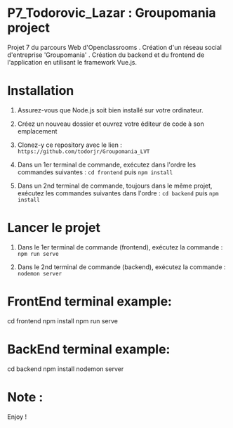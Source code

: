 # P7_Todorovic_Lazar : Groupomania project

Projet 7 du parcours Web d'Openclassrooms .
Création d'un réseau social d'entreprise 'Groupomania' .
Création du backend et du frontend de l'application en utilisant le framework Vue.js.

# Installation

1. Assurez-vous que Node.js soit bien installé sur votre ordinateur.

2. Créez un nouveau dossier et ouvrez votre éditeur de code à son emplacement

3. Clonez-y ce repository avec le lien :
   `https://github.com/todorjr/Groupomania_LVT`

4. Dans un 1er terminal de commande, exécutez dans l'ordre les commandes suivantes : `cd frontend` puis `npm install`

5. Dans un 2nd terminal de commande, toujours dans le même projet, exécutez les commandes suivantes dans l'ordre : `cd backend` puis `npm install`

# Lancer le projet

1. Dans le 1er terminal de commande (frontend), exécutez la commande : `npm run serve`

2. Dans le 2nd terminal de commande (backend), exécutez la commande : `nodemon server`

# FrontEnd terminal example:

cd frontend
npm install
npm run serve

# BackEnd terminal example:

cd backend
npm install
nodemon server

# Note :

Enjoy !
